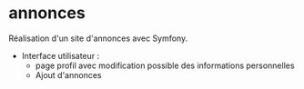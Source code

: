 # annonces
Réalisation d'un site d'annonces avec Symfony.

- Interface utilisateur :
  - page profil avec modification possible des informations personnelles
  - Ajout d'annonces
